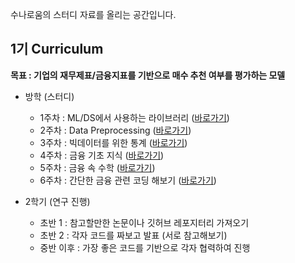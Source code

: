 
수나로움의 스터디 자료를 올리는 공간입니다.

## 1기 Curriculum

<B> 목표 : 기업의 재무제표/금융지표를 기반으로 매수 추천 여부를 평가하는 모델 </B> 

* 방학 (스터디)
  * 1주차 : ML/DS에서 사용하는 라이브러리 ([바로가기](https://github.com/sunaroum/studynote/blob/main/lecture/%EC%88%98%EB%82%98%EB%A1%9C%EC%9B%80%201%EC%A3%BC%EC%B0%A8.pdf))
  * 2주차 : Data Preprocessing ([바로가기](https://github.com/sunaroum/studynote/blob/main/lecture/%EC%88%98%EB%82%98%EB%A1%9C%EC%9B%80%202%EC%A3%BC%EC%B0%A8.pdf))
  * 3주차 : 빅데이터를 위한 통계 ([바로가기](https://github.com/sunaroum/studynote/blob/main/lecture/%EC%88%98%EB%82%98%EB%A1%9C%EC%9B%80%203%EC%A3%BC%EC%B0%A8.pdf))
  * 4주차 : 금융 기초 지식 ([바로가기](https://github.com/sunaroum/studynote/blob/main/lecture/%EC%88%98%EB%82%98%EB%A1%9C%EC%9B%80%204%EC%A3%BC%EC%B0%A8.pdf))
  * 5주차 : 금융 속 수학 ([바로가기](https://github.com/sunaroum/studynote/blob/main/lecture/%EC%88%98%EB%82%98%EB%A1%9C%EC%9B%80%205%EC%A3%BC%EC%B0%A8.pdf))
  * 6주차 : 간단한 금융 관련 코딩 해보기 ([바로가기](https://github.com/sunaroum/studynote/blob/main/lecture/%EC%88%98%EB%82%98%EB%A1%9C%EC%9B%80_6%EC%A3%BC%EC%B0%A8_%EC%A3%BC%EC%8B%9D_%ED%8F%AC%ED%8A%B8%ED%8F%B4%EB%A6%AC%EC%98%A4_%EC%B5%9C%EC%A0%81%ED%99%94_%EC%8B%A4%EC%8A%B5.ipynb))
    
* 2학기 (연구 진행)
  * 초반 1 : 참고할만한 논문이나 깃허브 레포지터리 가져오기
  * 초반 2 : 각자 코드를 짜보고 발표 (서로 참고해보기)
  * 중반 이후 : 가장 좋은 코드를 기반으로 각자 협력하여 진행
